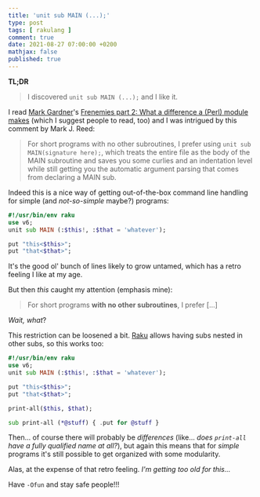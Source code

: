 ```yaml
---
title: 'unit sub MAIN (...);'
type: post
tags: [ rakulang ]
comment: true
date: 2021-08-27 07:00:00 +0200
mathjax: false
published: true
---
```


**TL;DR**

> I discovered `unit sub MAIN (...);` and I like it.

I read [Mark Gardner][mgardner]'s [Frenemies part 2: What a difference a
(Perl) module makes][initial-article] (which I suggest people to read,
too) and I was intrigued by this comment by Mark J. Reed:

> For short programs with no other subroutines, I prefer using `unit sub
> MAIN(signature here);`, which treats the entire file as the body of
> the MAIN subroutine and saves you some curlies and an indentation
> level while still getting you the automatic argument parsing that
> comes from declaring a MAIN sub.

Indeed this is a nice way of getting out-of-the-box command line
handling for simple (and *not-so-simple* maybe?) programs:

```raku
#!/usr/bin/env raku
use v6;
unit sub MAIN (:$this!, :$that = 'whatever');

put "this<$this>";
put "that<$that>";
```

It's the good ol' bunch of lines likely to grow untamed, which has a
retro feeling I like at my age.

But then *this* caught my attention (emphasis mine):

> For short programs **with no other subroutines**, I prefer [...]

*Wait, what*?

This restriction can be loosened a bit. [Raku][] allows having subs
nested in other subs, so this works too:

```raku
#!/usr/bin/env raku
use v6;
unit sub MAIN (:$this!, :$that = 'whatever');

put "this<$this>";
put "that<$that>";

print-all($this, $that);

sub print-all (*@stuff) { .put for @stuff }
```

Then... of course there will probably be *differences* (like... *does
`print-all` have a fully qualified name at all?*), but again this means
that for *simple* programs it's still possible to get organized with
some modularity.

Alas, at the expense of that retro feeling. *I'm getting too old for
this...*

Have `-Ofun` and stay safe people!!!

[Raku]: https://www.raku.org/
[comment]: https://phoenixtrap.com/2021/08/24/frenemies-part-2-what-a-difference-a-perl-module-makes/#comment-357
[initial-article]: https://phoenixtrap.com/2021/08/24/frenemies-part-2-what-a-difference-a-perl-module-makes/
[mgardner]: https://phoenixtrap.com/
